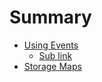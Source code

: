 # Summary

- [Using Events](./using_events.md)
  - [Sub link](./chapter_1.md)
- [Storage Maps](./storage_maps.md)
